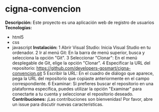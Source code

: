# cigna-convencion

**Descripción:**
Este proyecto es una aplicación web de registro de usuarios
**Tecnologías:**
* html5
* css
* javascript
**Instalación:**
 1 Abrir Visual Studio: Inicia Visual Studio en tu ordenador.
 2 Ir al menú Git: En la barra de menú superior, busca y selecciona la opción "Git".
 3 Seleccionar "Clonar": En el menú desplegable de Git, elige la opción "Clonar".
 4 Especificar la URL del repositorio: https://github.com/developers-gosmart/cigna-convencion.git
 5 Escribir la URL: En el cuadro de diálogo que aparece, pega la URL del repositorio que copiaste anteriormente en el campo correspondiente.
 6 Examinar: Si prefieres buscar el repositorio en una plataforma específica, puedes utilizar la opción "Examinar" para conectarte a tu cuenta y seleccionar el repositorio deseado.
**Contribuciones:**
¡Las contribuciones son bienvenidas! Por favor, abre un issue para discutir nuevas características.
